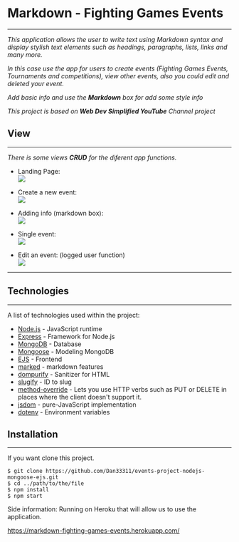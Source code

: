 # Markdown - Fighting Games Events
***
_This application allows the user to write text using Markdown syntax and display stylish text elements such as headings, paragraphs, lists, links and many more._

_In this case use the app for users to create events (Fighting Games Events, Tournaments and competitions), view other events, also you could edit and deleted your event._

_Add basic info and use the **Markdown** box for add some style info_

_This project is based on **Web Dev Simplified YouTube** Channel project_


## View
***
_There is some views **CRUD** for the diferent app functions._
* Landing Page:<br>
![](images/1.jpg)

* Create a new event:<br>
![](images/2.jpg)

* Adding info (markdown box):<br>
![](images/3.jpg)

* Single event:<br>
![](images/4.jpg)

* Edit an event: (logged user function)<br>
![](images/5.jpg)

***

## Technologies
***
A list of technologies used within the project:
* [Node.js](https://nodejs.org/es/) - JavaScript runtime
* [Express](https://expressjs.com/) - Framework for Node.js
* [MongoDB](https://www.mongodb.com/) - Database
* [Mongoose](https://mongoosejs.com/) - Modeling MongoDB
* [EJS](https://github.com/mde/ejs) - Frontend
* [marked](https://marked.js.org/) - markdown features
* [dompurify](https://github.com/cure53/DOMPurify) - Sanitizer for HTML
* [slugify](https://github.com/simov/slugify) - ID to slug
* [method-override](https://github.com/expressjs/method-override#readme) - Lets you use HTTP verbs such as PUT or DELETE in places where the client doesn't support it.
* [jsdom](https://github.com/jsdom/jsdom#readme) - pure-JavaScript implementation
* [dotenv](https://github.com/motdotla/dotenv#readme) - Environment variables 

## Installation
***
If you want clone this project. 
```
$ git clone https://github.com/Dan33311/events-project-nodejs-mongoose-ejs.git
$ cd ../path/to/the/file
$ npm install
$ npm start
```
Side information: Running on Heroku that will allow us to use the application.

https://markdown-fighting-games-events.herokuapp.com/
